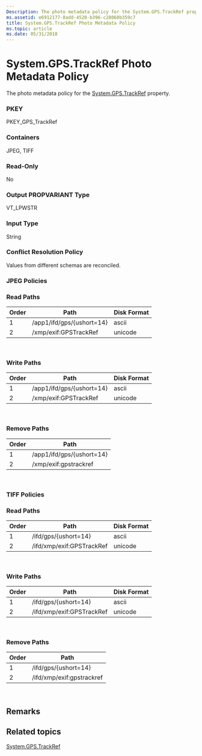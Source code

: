 ```yaml
---
Description: The photo metadata policy for the System.GPS.TrackRef property.
ms.assetid: e6912177-8add-4520-b396-c28060b359c7
title: System.GPS.TrackRef Photo Metadata Policy
ms.topic: article
ms.date: 05/31/2018
---
```


# System.GPS.TrackRef Photo Metadata Policy

The photo metadata policy for the [System.GPS.TrackRef](https://msdn.microsoft.com/en-us/library/bb760597(VS.85).aspx) property.

### PKEY

PKEY\_GPS\_TrackRef

### Containers

JPEG, TIFF

### Read-Only

No

### Output PROPVARIANT Type

VT\_LPWSTR

### Input Type

String

### Conflict Resolution Policy

Values from different schemas are reconciled.

### JPEG Policies

### Read Paths



| Order | Path                      | Disk Format |
|-------|---------------------------|-------------|
| 1     | /app1/ifd/gps/{ushort=14} | ascii       |
| 2     | /xmp/exif:GPSTrackRef     | unicode     |



 

### Write Paths



| Order | Path                      | Disk Format |
|-------|---------------------------|-------------|
| 1     | /app1/ifd/gps/{ushort=14} | ascii       |
| 2     | /xmp/exif:GPSTrackRef     | unicode     |



 

### Remove Paths



| Order | Path                      |
|-------|---------------------------|
| 1     | /app1/ifd/gps/{ushort=14} |
| 2     | /xmp/exif:gpstrackref     |



 

### TIFF Policies

### Read Paths



| Order | Path                      | Disk Format |
|-------|---------------------------|-------------|
| 1     | /ifd/gps/{ushort=14}      | ascii       |
| 2     | /ifd/xmp/exif:GPSTrackRef | unicode     |



 

### Write Paths



| Order | Path                      | Disk Format |
|-------|---------------------------|-------------|
| 1     | /ifd/gps/{ushort=14}      | ascii       |
| 2     | /ifd/xmp/exif:GPSTrackRef | unicode     |



 

### Remove Paths



| Order | Path                      |
|-------|---------------------------|
| 1     | /ifd/gps/{ushort=14}      |
| 2     | /ifd/xmp/exif:gpstrackref |



 

## Remarks

## Related topics

<dl> <dt>

[System.GPS.TrackRef](https://msdn.microsoft.com/en-us/library/bb760597(VS.85).aspx)
</dt> </dl>

 

 



